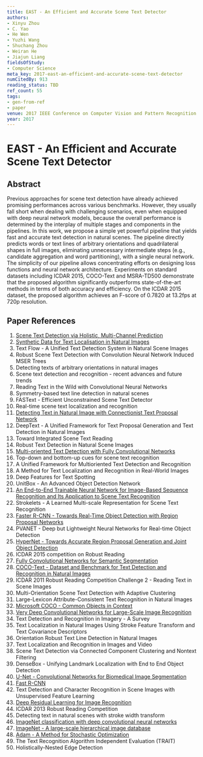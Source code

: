 ```yaml
---
title: EAST - An Efficient and Accurate Scene Text Detector
authors:
- Xinyu Zhou
- C. Yao
- He Wen
- Yuzhi Wang
- Shuchang Zhou
- Weiran He
- Jiajun Liang
fieldsOfStudy:
- Computer Science
meta_key: 2017-east-an-efficient-and-accurate-scene-text-detector
numCitedBy: 913
reading_status: TBD
ref_count: 55
tags:
- gen-from-ref
- paper
venue: 2017 IEEE Conference on Computer Vision and Pattern Recognition (CVPR)
year: 2017
---
```


# EAST - An Efficient and Accurate Scene Text Detector

## Abstract

Previous approaches for scene text detection have already achieved promising performances across various benchmarks. However, they usually fall short when dealing with challenging scenarios, even when equipped with deep neural network models, because the overall performance is determined by the interplay of multiple stages and components in the pipelines. In this work, we propose a simple yet powerful pipeline that yields fast and accurate text detection in natural scenes. The pipeline directly predicts words or text lines of arbitrary orientations and quadrilateral shapes in full images, eliminating unnecessary intermediate steps (e.g., candidate aggregation and word partitioning), with a single neural network. The simplicity of our pipeline allows concentrating efforts on designing loss functions and neural network architecture. Experiments on standard datasets including ICDAR 2015, COCO-Text and MSRA-TD500 demonstrate that the proposed algorithm significantly outperforms state-of-the-art methods in terms of both accuracy and efficiency. On the ICDAR 2015 dataset, the proposed algorithm achieves an F-score of 0.7820 at 13.2fps at 720p resolution.

## Paper References

1. [Scene Text Detection via Holistic, Multi-Channel Prediction](2016-scene-text-detection-via-holistic-multi-channel-prediction)
2. [Synthetic Data for Text Localisation in Natural Images](2016-synthetic-data-for-text-localisation-in-natural-images)
3. Text Flow - A Unified Text Detection System in Natural Scene Images
4. Robust Scene Text Detection with Convolution Neural Network Induced MSER Trees
5. Detecting texts of arbitrary orientations in natural images
6. Scene text detection and recognition - recent advances and future trends
7. Reading Text in the Wild with Convolutional Neural Networks
8. Symmetry-based text line detection in natural scenes
9. FASText - Efficient Unconstrained Scene Text Detector
10. Real-time scene text localization and recognition
11. [Detecting Text in Natural Image with Connectionist Text Proposal Network](2016-detecting-text-in-natural-image-with-connectionist-text-proposal-network)
12. DeepText - A Unified Framework for Text Proposal Generation and Text Detection in Natural Images
13. Toward Integrated Scene Text Reading
14. Robust Text Detection in Natural Scene Images
15. [Multi-oriented Text Detection with Fully Convolutional Networks](2016-multi-oriented-text-detection-with-fully-convolutional-networks)
16. Top-down and bottom-up cues for scene text recognition
17. A Unified Framework for Multioriented Text Detection and Recognition
18. A Method for Text Localization and Recognition in Real-World Images
19. Deep Features for Text Spotting
20. UnitBox - An Advanced Object Detection Network
21. [An End-to-End Trainable Neural Network for Image-Based Sequence Recognition and Its Application to Scene Text Recognition](2017-an-end-to-end-trainable-neural-network-for-image-based-sequence-recognition-and-its-application-to-scene-text-recognition)
22. Strokelets - A Learned Multi-scale Representation for Scene Text Recognition
23. [Faster R-CNN - Towards Real-Time Object Detection with Region Proposal Networks](2015-faster-r-cnn-towards-real-time-object-detection-with-region-proposal-networks)
24. PVANET - Deep but Lightweight Neural Networks for Real-time Object Detection
25. [HyperNet - Towards Accurate Region Proposal Generation and Joint Object Detection](2016-hypernet-towards-accurate-region-proposal-generation-and-joint-object-detection)
26. ICDAR 2015 competition on Robust Reading
27. [Fully Convolutional Networks for Semantic Segmentation](2017-fully-convolutional-networks-for-semantic-segmentation)
28. [COCO-Text - Dataset and Benchmark for Text Detection and Recognition in Natural Images](2016-coco-text-dataset-and-benchmark-for-text-detection-and-recognition-in-natural-images)
29. ICDAR 2011 Robust Reading Competition Challenge 2 - Reading Text in Scene Images
30. Multi-Orientation Scene Text Detection with Adaptive Clustering
31. Large-Lexicon Attribute-Consistent Text Recognition in Natural Images
32. [Microsoft COCO - Common Objects in Context](2014-microsoft-coco-common-objects-in-context)
33. [Very Deep Convolutional Networks for Large-Scale Image Recognition](2015-very-deep-convolutional-networks-for-large-scale-image-recognition)
34. Text Detection and Recognition in Imagery - A Survey
35. Text Localization in Natural Images Using Stroke Feature Transform and Text Covariance Descriptors
36. Orientation Robust Text Line Detection in Natural Images
37. Text Localization and Recognition in Images and Video
38. Scene Text Detection via Connected Component Clustering and Nontext Filtering
39. DenseBox - Unifying Landmark Localization with End to End Object Detection
40. [U-Net - Convolutional Networks for Biomedical Image Segmentation](2015-u-net-convolutional-networks-for-biomedical-image-segmentation)
41. [Fast R-CNN](2015-fast-r-cnn)
42. Text Detection and Character Recognition in Scene Images with Unsupervised Feature Learning
43. [Deep Residual Learning for Image Recognition](2016-deep-residual-learning-for-image-recognition)
44. ICDAR 2013 Robust Reading Competition
45. Detecting text in natural scenes with stroke width transform
46. [ImageNet classification with deep convolutional neural networks](2012-imagenet-classification-with-deep-convolutional-neural-networks)
47. [ImageNet - A large-scale hierarchical image database](2009-imagenet-a-large-scale-hierarchical-image-database)
48. [Adam - A Method for Stochastic Optimization](2015-adam-a-method-for-stochastic-optimization)
49. The Text Recognition Algorithm Independent Evaluation (TRAIT)
50. Holistically-Nested Edge Detection

